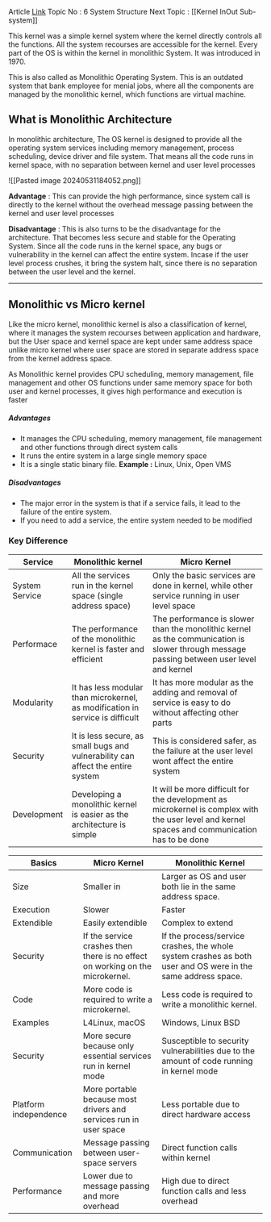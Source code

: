 Article [Link](https://www.geeksforgeeks.org/monolithic-kernel-and-key-differences-from-microkernel/)
Topic No : 6 System Structure
Next Topic : [[Kernel InOut Sub-system]]

This kernel was a simple kernel system where the kernel directly controls all the functions. All the system recourses are accessible for the kernel. Every part of the OS is within the kernel in monolithic System. It was introduced in 1970.

This is also called as Monolithic Operating System. This is an outdated system that bank employee for menial jobs, where all the components are managed by the monolithic kernel, which functions are virtual machine.

## What is Monolithic Architecture

In monolithic architecture, The OS kernel is designed to provide all the operating system services including memory management, process scheduling, device driver and file system. That means all the code runs in kernel space, with no separation between kernel and user level processes

![[Pasted image 20240531184052.png]]

**Advantage** : This can provide the high performance, since system call is directly to the kernel without the overhead message passing between the kernel and user level processes

**Disadvantage** : This is also turns to be the disadvantage for the architecture. That becomes less secure and stable for the Operating System. Since all the code runs in the kernel space, any bugs or vulnerability in the kernel can affect the entire system. Incase if the user level process crushes, it bring the system halt, since there is no separation between the user level and the kernel.

---
## Monolithic vs Micro kernel 

Like the micro kernel, monolithic kernel is also a classification of kernel, where it manages the system recourses between application and hardware, but the User space and kernel space are kept under same address space unlike micro kernel where user space are stored in separate address space from the kernel address space.

As Monolithic kernel provides CPU scheduling, memory management, file management and other OS functions under same memory space for both user and kernel processes, it gives high performance and execution is faster

##### Advantages 
- It manages the CPU scheduling, memory management, file management and other functions through direct system calls
- It runs the entire system in a large single memory space
- It is a single static binary file. **Example :** Linux, Unix, Open VMS

##### Disadvantages 
- The major error in the system is that if a service fails, it lead to the failure of the entire system.
- If you need to add a service, the entire system needed to be modified

### Key Difference

| Service        | Monolithic kernel                                                               | Micro Kernel                                                                                                                                   |
| -------------- | ------------------------------------------------------------------------------- | ---------------------------------------------------------------------------------------------------------------------------------------------- |
| System Service | All the services run in the kernel space (single address space)                 | Only the basic services are done in kernel, while other service running in user level space                                                    |
| Performace     | The performance of the monolithic kernel is faster and efficient                | The performance is slower than the monolithic kernel as the communication is slower through message passing between user level and kernel      |
| Modularity     | It has less modular than microkernel, as modification in service is difficult   | It has more modular as the adding and removal of service is easy to do without affecting other parts                                           |
| Security       | It is less secure, as small bugs and vulnerability can affect the entire system | This is considered safer, as the failure at the user level wont affect the entire system                                                       |
| Development    | Developing a monolithic kernel is easier as the architecture is simple          | It will be more difficult for the development as microkernel is complex with the user level and kernel spaces and communication has to be done |

| Basics                | Micro Kernel                                                                  | Monolithic Kernel                                                                                            |
| --------------------- | ----------------------------------------------------------------------------- | ------------------------------------------------------------------------------------------------------------ |
| Size                  | Smaller in                                                                    | Larger as OS and user both lie in the same address space.                                                    |
| Execution             | Slower                                                                        | Faster                                                                                                       |
| Extendible            | Easily extendible                                                             | Complex to extend                                                                                            |
| Security              | If the service crashes then there is no effect on working on the microkernel. | If the process/service crashes, the whole system crashes as both user and OS were in the same address space. |
| Code                  | More code is required to write a microkernel.                                 | Less code is required to write a monolithic kernel.                                                          |
| Examples              | L4Linux, macOS                                                                | Windows, Linux BSD                                                                                           |
| Security              | More secure because only essential services run in kernel mode                | Susceptible to security vulnerabilities due to the amount of code running in kernel mode                     |
| Platform independence | More portable because most drivers and services run in user space             | Less portable due to direct hardware access                                                                  |
| Communication         | Message passing between user-space servers                                    | Direct function calls within kernel                                                                          |
| Performance           | Lower due to message passing and more overhead                                | High due to direct function calls and less overhead                                                          |
